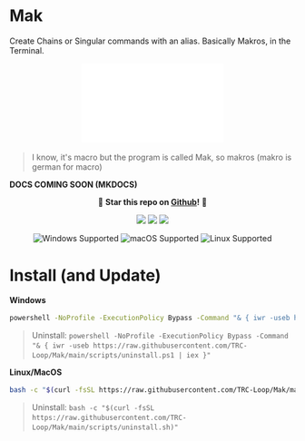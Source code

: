 # Mak
Create Chains or Singular commands with an alias. Basically Makros, in the Terminal.
<p align="center">
  <img src="https://raw.githubusercontent.com/TRC-Loop/Mak/refs/heads/main/.github/static/Mak-w.svg" width=250>
</p>

> I know, it's macro but the program is called Mak, so makros (makro is german for macro)

**DOCS COMING SOON (MKDOCS)**

<p align="center">
🌟 <strong>Star this repo on <a href="https://github.com/TRC-Loop/Mak/stargazers">Github</a>!</strong> 🌟
</p>
<p align="center">
  <img src="https://img.shields.io/badge/Package%20Manager-UV-ff007c?style=for-the-badge&logo=uv&logoColor=white">
  <img src="https://img.shields.io/github/stars/TRC-Loop/Mak?style=for-the-badge&logo=github&labelColor=24292e&color=28a745">
  <img src="https://img.shields.io/github/languages/code-size/TRC-Loop/Mak?style=for-the-badge&logo=python&label=Size&labelColor=3776AB&color=fcc624&logoColor=ffd43b">
</p>
<p align="center">
  <!-- OS Support badges -->
  <img src="https://img.shields.io/badge/Windows-Supported-00adef?style=for-the-badge&logoColor=white" alt="Windows Supported">
  <img src="https://img.shields.io/badge/macOS-Supported-000000?style=for-the-badge&logo=apple&logoColor=white" alt="macOS Supported">
  <img src="https://img.shields.io/badge/Linux-Supported-FCC624?style=for-the-badge&logo=linux&logoColor=black" alt="Linux Supported">
</p>

# Install (and Update)

**Windows**
```bash
powershell -NoProfile -ExecutionPolicy Bypass -Command "& { iwr -useb https://raw.githubusercontent.com/TRC-Loop/Mak/main/scripts/install.ps1 | iex }"
```

> Uninstall:
> `powershell -NoProfile -ExecutionPolicy Bypass -Command "& { iwr -useb https://raw.githubusercontent.com/TRC-Loop/Mak/main/scripts/uninstall.ps1 | iex }"`

**Linux/MacOS**
```bash
bash -c "$(curl -fsSL https://raw.githubusercontent.com/TRC-Loop/Mak/main/scripts/install.sh)"
```

> Uninstall:
> `bash -c "$(curl -fsSL https://raw.githubusercontent.com/TRC-Loop/Mak/main/scripts/uninstall.sh)"`
